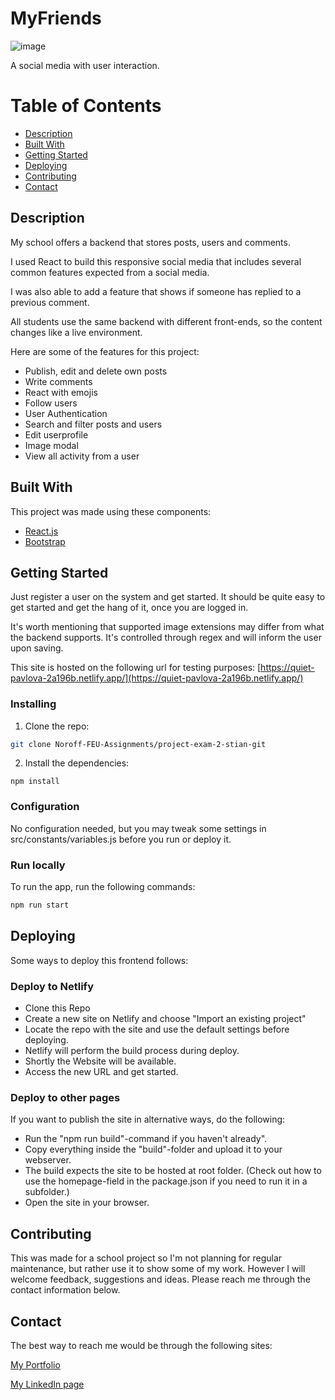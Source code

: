 # MyFriends

![image](https://tekniskpotet.no/img/myfriends-screenshot.jpg)

A social media with user interaction.

# Table of Contents

- [Description](#description)
- [Built With](#built-with)
- [Getting Started](#getting-started)
- [Deploying](#deploying)
- [Contributing](#contributing)
- [Contact](#contact)

## Description

My school offers a backend that stores posts, users and comments.

I used React to build this responsive social media that includes several common features expected from a social media.

I was also able to add a feature that shows if someone has replied to a previous comment.

All students use the same backend with different front-ends, so the content changes like a live environment.

Here are some of the features for this project:

- Publish, edit and delete own posts
- Write comments
- React with emojis
- Follow users
- User Authentication
- Search and filter posts and users
- Edit userprofile
- Image modal
- View all activity from a user

## Built With

This project was made using these components:

- [React.js](https://reactjs.org/)
- [Bootstrap](https://getbootstrap.com)

## Getting Started

Just register a user on the system and get started. It should be quite easy to get started and get the hang of it, once you are logged in.

It's worth mentioning that supported image extensions may differ from what the backend supports. It's controlled through regex and will inform the user upon saving.

This site is hosted on the following url for testing purposes:
[https://quiet-pavlova-2a196b.netlify.app/](https://quiet-pavlova-2a196b.netlify.app/)

### Installing

1. Clone the repo:

```bash
git clone Noroff-FEU-Assignments/project-exam-2-stian-git
```

2. Install the dependencies:

```
npm install
```

### Configuration

No configuration needed, but you may tweak some settings in src/constants/variables.js before you run or deploy it.

### Run locally

To run the app, run the following commands:

```bash
npm run start
```

## Deploying

Some ways to deploy this frontend follows:

### Deploy to Netlify

- Clone this Repo
- Create a new site on Netlify and choose "Import an existing project"
- Locate the repo with the site and use the default settings before deploying.
- Netlify will perform the build process during deploy.
- Shortly the Website will be available.
- Access the new URL and get started.

### Deploy to other pages

If you want to publish the site in alternative ways, do the following:

- Run the "npm run build"-command if you haven't already".
- Copy everything inside the "build"-folder and upload it to your webserver.
- The build expects the site to be hosted at root folder. (Check out how to use the homepage-field in the package.json if you need to run it in a subfolder.)
- Open the site in your browser.

## Contributing

This was made for a school project so I'm not planning for regular maintenance, but rather use it to show some of my work.
However I will welcome feedback, suggestions and ideas. Please reach me through the contact information below.

## Contact

The best way to reach me would be through the following sites:

[My Portfolio](https://tekniskpotet.no)

[My LinkedIn page](https://www.linkedin.com/in/stian-martinsen-stormyr-1662a515/)

